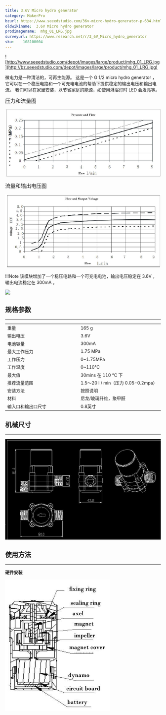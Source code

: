 ```yaml
---
title: 3.6V Micro hydro generator
category: MakerPro
bzurl: https://www.seeedstudio.com/36v-micro-hydro-generator-p-634.html?cPath=155
oldwikiname:  3.6V Micro hydro generator
prodimagename:  mhg_01_LRG.jpg
surveyurl: https://www.research.net/r/3_6V_Micro_hydro_generator
sku:    108100004
---
```

![http://www.seeedstudio.com/depot/images/large/product/mhg_01_LRG.jpg](http://bz.seeedstudio.com/depot/images/large/product/mhg_01_LRG.jpg)

微电力是一种清洁的，可再生能源。 这是一个 G 1/2 micro hydro generator ，它可以在一个稳压电路和一个可充电电池的帮助下提供稳定的输出电压和输出电流。 我们可以在家里安装，以节省家庭的能源，如使用淋浴灯时 LED 会发亮等。

<big>压力和流量图</big>

![](https://github.com/SeeedDocument/3.6V_Micro_hydro_generator/raw/master/img/Micro-hydro-diagram1.JPG)

<big>流量和输出电压图</big>

![](https://github.com/SeeedDocument/3.6V_Micro_hydro_generator/raw/master/img/Micro-hydro-diagram2.JPG)

!!!Note
    该模块增加了一个稳压电路和一个可充电电池，输出电压稳定在 3.6V ，输出电流稳定在 300mA 。


[![](https://github.com/SeeedDocument/wiki_chinese/raw/master/docs/images/click_to_buy.PNG)](https://item.taobao.com/item.htm?spm=a1z10.3-c.w4002-11172317909.11.28aa9f8FZud5y&id=45531621942)

##   规格参数
---
<table>
<tr>
<td width="400px">重量
</td>
<td width="400px">165 g
</td></tr>
<tr>
<td>输出电压
</td>
<td>3.6V
</td></tr>
<tr>
<td>电池容量
</td>
<td>300mA
</td></tr>
<tr>
<td>最大工作压力
</td>
<td>1.75 MPa
</td></tr>
<tr>
<td>工作压力
</td>
<td>0~1.75MPa
</td></tr>
<tr>
<td>工作温度
</td>
<td>0~110°C
</td></tr>
<tr>
<td>最大值
</td>
<td>30mins 在 110 °C 下
</td></tr>
<tr>
<td>推荐流量范围
</td>
<td>1.5〜20 l / min（压力 0.05-0.2mpa）
</td></tr>
<tr>
<td>安装方法
</td>
<td>按照说明
</td></tr>
<tr>
<td>材料
</td>
<td>尼龙/玻璃纤维，聚甲醛
</td></tr>
<tr>
<td>输入口和输出口尺寸
</td>
<td>0.8英寸
</td></tr></table>

##   机械尺寸
---
![](https://github.com/SeeedDocument/3.6V_Micro_hydro_generator/raw/master/img/Micro-hydro-dimen2.jpg)

##   使用方法
---
**硬件安装**

![](https://github.com/SeeedDocument/3.6V_Micro_hydro_generator/raw/master/img/Micro-hydro-struct.JPG)

